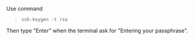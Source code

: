 Use command

> `ssh-keygen -t rsa`

Then type "Enter" when the terminal ask for "Entering your passphrase".
